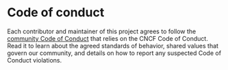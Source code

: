 # Code of conduct

Each contributor and maintainer of this project agrees to follow the [community Code of Conduct](https://github.com/kyma-project/community/blob/master/contributing/01-code-of-conduct.md) that relies on the CNCF Code of Conduct. Read it to learn about the agreed standards of behavior, shared values that govern our community, and details on how to report any suspected Code of Conduct violations.
